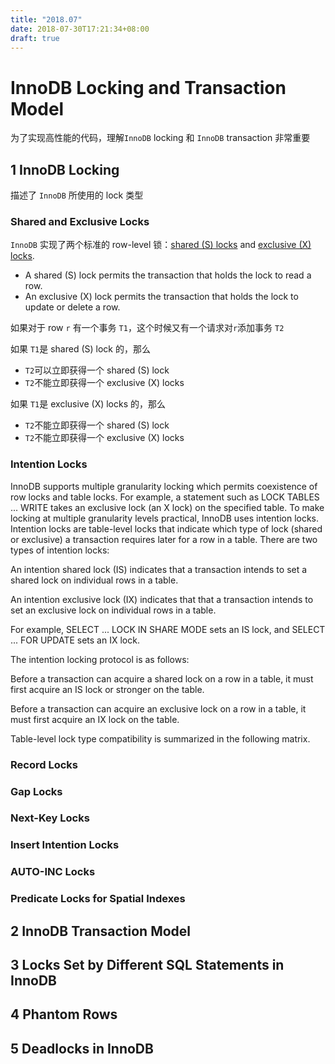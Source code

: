 ```yaml
---
title: "2018.07"
date: 2018-07-30T17:21:34+08:00
draft: true
---
```



# InnoDB Locking and Transaction Model

为了实现高性能的代码，理解`InnoDB` locking 和 `InnoDB` transaction 非常重要

## 1 InnoDB Locking

描述了 `InnoDB` 所使用的 lock 类型

### Shared and Exclusive Locks

`InnoDB` 实现了两个标准的 row-level 锁：[shared (S) locks](https://dev.mysql.com/doc/refman/5.7/en/glossary.html#glos_shared_lock) and [exclusive (X) locks](https://dev.mysql.com/doc/refman/5.7/en/glossary.html#glos_exclusive_lock).

* A shared (S) lock permits the transaction that holds the lock to read a row.
* An exclusive (X) lock permits the transaction that holds the lock to update or delete a row.

如果对于 row `r` 有一个事务 `T1`，这个时候又有一个请求对`r`添加事务 `T2`

如果 `T1`是 shared (S) lock 的，那么

* `T2`可以立即获得一个 shared (S) lock
* `T2`不能立即获得一个 exclusive (X) locks

如果 `T1`是 exclusive (X) locks 的，那么

* `T2`不能立即获得一个 shared (S) lock
* `T2`不能立即获得一个 exclusive (X) locks

### Intention Locks

InnoDB supports multiple granularity locking which permits coexistence of row locks and table locks. For example, a statement such as LOCK TABLES ... WRITE takes an exclusive lock (an X lock) on the specified table. To make locking at multiple granularity levels practical, InnoDB uses intention locks. Intention locks are table-level locks that indicate which type of lock (shared or exclusive) a transaction requires later for a row in a table. There are two types of intention locks:

An intention shared lock (IS) indicates that a transaction intends to set a shared lock on individual rows in a table.

An intention exclusive lock (IX) indicates that that a transaction intends to set an exclusive lock on individual rows in a table.

For example, SELECT ... LOCK IN SHARE MODE sets an IS lock, and SELECT ... FOR UPDATE sets an IX lock.

The intention locking protocol is as follows:

Before a transaction can acquire a shared lock on a row in a table, it must first acquire an IS lock or stronger on the table.

Before a transaction can acquire an exclusive lock on a row in a table, it must first acquire an IX lock on the table.

Table-level lock type compatibility is summarized in the following matrix.



### Record Locks

### Gap Locks

### Next-Key Locks

### Insert Intention Locks

### AUTO-INC Locks

### Predicate Locks for Spatial Indexes

## 2 InnoDB Transaction Model


## 3 Locks Set by Different SQL Statements in InnoDB


## 4 Phantom Rows


## 5 Deadlocks in InnoDB

